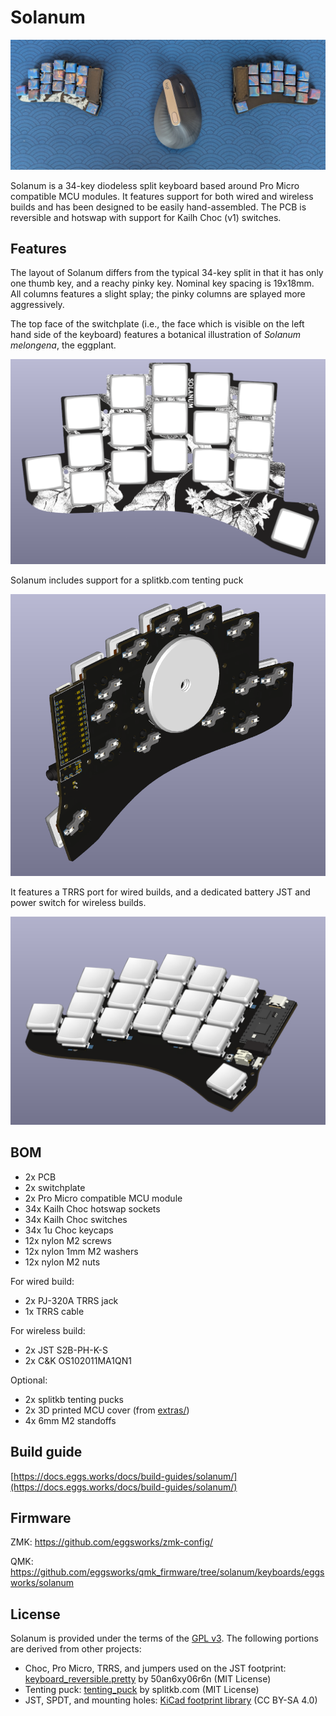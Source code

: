 # Solanum

![](photos/solanum.jpg)

Solanum is a 34-key diodeless split keyboard based around Pro Micro compatible MCU modules. It features support for both wired and wireless builds and has been designed to be easily hand-assembled. The PCB is reversible and hotswap with support for Kailh Choc (v1) switches. 

## Features

The layout of Solanum differs from the typical 34-key split in that it has only one thumb key, and a reachy pinky key. Nominal key spacing is 19x18mm. All columns features a slight splay; the pinky columns are splayed more aggressively.

The top face of the switchplate (i.e., the face which is visible on the left hand side of the keyboard) features a botanical illustration of *Solanum melongena*, the eggplant.

![](renders/image-4.png)

Solanum includes support for a splitkb.com tenting puck

![](renders/image-3.png)

It features a TRRS port for wired builds, and
a dedicated battery JST and power switch for wireless builds.

![](renders/image.png)

## BOM

- 2x PCB
- 2x switchplate
- 2x Pro Micro compatible MCU module
- 34x Kailh Choc hotswap sockets
- 34x Kailh Choc switches
- 34x 1u Choc keycaps
- 12x nylon M2 screws
- 12x nylon 1mm M2 washers
- 12x nylon M2 nuts

For wired build:
- 2x PJ-320A TRRS jack
- 1x TRRS cable

For wireless build:
- 2x JST S2B-PH-K-S
- 2x C&K OS102011MA1QN1

Optional:
- 2x splitkb tenting pucks
- 2x 3D printed MCU cover (from [extras/](extras/))
- 4x 6mm M2 standoffs

## Build guide

[https://docs.eggs.works/docs/build-guides/solanum/](https://docs.eggs.works/docs/build-guides/solanum/)

## Firmware

ZMK: https://github.com/eggsworks/zmk-config/

QMK: https://github.com/eggsworks/qmk_firmware/tree/solanum/keyboards/eggsworks/solanum

## License

Solanum is provided under the terms of the [GPL v3](LICENSE). The following portions are derived from other projects:

- Choc, Pro Micro, TRRS, and jumpers used on the JST footprint: [keyboard_reversible.pretty](https://github.com/50an6xy06r6n/keyboard_reversible.pretty) by 50an6xy06r6n (MIT License)
- Tenting puck: [tenting_puck](https://github.com/splitkb/tenting_puck) by splitkb.com (MIT License)
- JST, SPDT, and mounting holes: [KiCad footprint library](https://kicad.github.io/footprints/) (CC BY-SA 4.0)
